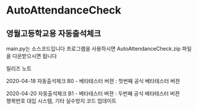 AutoAttendanceCheck
===

영월고등학교용 자동출석체크
---

main.py는 소스코드입니다 프로그램을 사용하시면 AutoAttendanceCheck.zip 파일을 다운받으시면 됩니다


릴리즈 노트   

2020-04-18 자동출석체크 B0 - 베타테스터 버젼 : 첫번째 공식 베타테스터 버젼

2020-04-20 자동출석체크 B1 - 베타테스터 버젼 : 두번째 공식 베타테스터 버젼   
    행복번호 대입 시스템, 기타 실수방지 코드 업데이트


